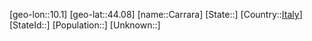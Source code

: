 ﻿---
location: [44.08,10.1]
type: City
tags:
- geo/City


SpocWebEntityId: 29494
isDeleted: false
confidential: public

---
[geo-lon::10.1]
[geo-lat::44.08]
[name::Carrara]
[State::]
[Country::[Italy](geo/Continent/Europe/Italy.md)]
[StateId::]
[Population::]
[Unknown::]

